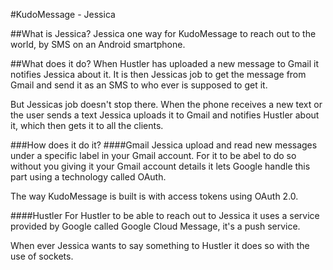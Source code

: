 #KudoMessage - Jessica

##What is Jessica?
Jessica one way for KudoMessage to reach out to the world, by SMS on an Android smartphone.

##What does it do?
When Hustler has uploaded a new message to Gmail it notifies Jessica about it.
It is then Jessicas job to get the message from Gmail and send it as an SMS to who ever is supposed to get it.

But Jessicas job doesn't stop there. When the phone receives a new text or the user sends a text Jessica uploads it to Gmail and notifies Hustler about it, 
which then gets it to all the clients.

###How does it do it?
####Gmail
Jessica upload and read new messages under a specific label in your Gmail account. 
For it to be abel to do so without you giving it your Gmail account details it lets Google handle this part using a technology called OAuth.

The way KudoMessage is built is with access tokens using OAuth 2.0.

####Hustler
For Hustler to be able to reach out to Jessica it uses a service provided by Google called Google Cloud Message, it's a push service.

When ever Jessica wants to say something to Hustler it does so with the use of sockets.